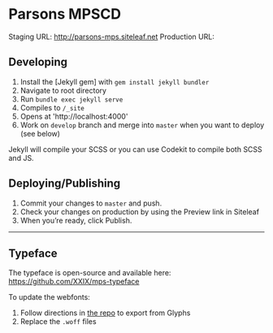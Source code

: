 # Parsons MPSCD

Staging URL: http://parsons-mps.siteleaf.net
Production URL:

## Developing
1. Install the [Jekyll gem] with `gem install jekyll bundler`
3. Navigate to root directory
4. Run `bundle exec jekyll serve`
5. Compiles to `/_site`
6. Opens at 'http://localhost:4000'
7. Work on `develop` branch and merge into `master` when you want to deploy (see below)

Jekyll will compile your SCSS or you can use Codekit to compile both SCSS and JS.

## Deploying/Publishing
1. Commit your changes to `master` and push.
2. Check your changes on production by using the Preview link in Siteleaf
3. When you’re ready, click Publish.


<hr>

## Typeface
The typeface is open-source and available here: https://github.com/XXIX/mps-typeface

To update the webfonts:
1. Follow directions in [the repo](https://github.com/XXIX/mps-typeface) to export from Glyphs
2. Replace the `.woff` files
